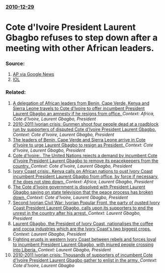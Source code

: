 ### [2010-12-29](/news/2010/12/29/index.md)

# Cote d'Ivoire President Laurent Gbagbo refuses to step down after a meeting with other African leaders. 




### Source:

1. [AP via Google News](http://www.google.com/hostednews/ap/article/ALeqM5iN8Lg5vKTF4-K5Ge_RIFhLuY7LPA?docId=df4251c7720e4387baa612e153545b67)
2. [IOL](http://www.iol.co.za/news/africa/gbagbo-remains-defiant-1.1005940?showComments=true)

### Related:

1. [A delegation of African leaders from Benin, Cape Verde, Kenya and Sierra Leone travels to Cote d'Ivoire to offer incumbent President Laurent Gbagbo an amnesty if he resigns from office. ](/news/2011/01/3/a-delegation-of-african-leaders-from-benin-cape-verde-kenya-and-sierra-leone-travels-to-ca-te-d-ivoire-to-offer-incumbent-president-lauren.md) _Context: Africa, Cote d'Ivoire, Laurent Gbagbo, President_
2. [2010-2011 Ivorian crisis: Gunmen shoot four people dead at a roadblock run by supporters of disputed Cote d'Ivoire President Laurent Gbagbo. ](/news/2011/03/15/2010-2011-ivorian-crisis-gunmen-shoot-four-people-dead-at-a-roadblock-run-by-supporters-of-disputed-ca-te-d-ivoire-president-laurent-gbag.md) _Context: Cote d'Ivoire, Laurent Gbagbo, President_
3. [The leaders of Benin, Cape Verde and Sierra Leone arrive in Cote d'Ivoire to urge Laurent Gbagbo to resign as President. ](/news/2010/12/28/the-leaders-of-benin-cape-verde-and-sierra-leone-arrive-in-ca-te-d-ivoire-to-urge-laurent-gbagbo-to-resign-as-president.md) _Context: Cote d'Ivoire, Laurent Gbagbo, President_
4. [Cote d'Ivoire:. The United Nations rejects a demand by incumbent Cote d'Ivoire President Laurent Gbagbo to remove its peacekeepers from the country. ](/news/2010/12/19/ca-te-d-ivoire-the-united-nations-rejects-a-demand-by-incumbent-ca-te-d-ivoire-president-laurent-gbagbo-to-remove-its-peacekeepers-from-th.md) _Context: Cote d'Ivoire, Laurent Gbagbo, President_
5. [Ivory Coast crisis:. Kenya calls on African nations to oust Ivory Coast incumbent President Laurent Gbagbo from office, by force if necessary, if he does not step down. ](/news/2010/12/18/ivory-coast-crisis-kenya-calls-on-african-nations-to-oust-ivory-coast-incumbent-president-laurent-gbagbo-from-office-by-force-if-necessar.md) _Context: Africa, Laurent Gbagbo, President_
6. [The Cote d'Ivoire government is dissolved with President Laurent Gbagbo saying on state television that the peace process has broken down. ](/news/2010/02/13/the-ca-te-d-ivoire-government-is-dissolved-with-president-laurent-gbagbo-saying-on-state-television-that-the-peace-process-has-broken-down.md) _Context: Cote d'Ivoire, Laurent Gbagbo, President_
7. [Second Ivorian Civil War: Ivorian Popular Front, the party of ousted Ivory Coast President Laurent Gbagbo, calls upon its supporters to end the unrest in the country after his arrest. ](/news/2011/04/16/second-ivorian-civil-war-ivorian-popular-front-the-party-of-ousted-ivory-coast-president-laurent-gbagbo-calls-upon-its-supporters-to-end.md) _Context: Laurent Gbagbo, President_
8. [Laurent Gbagbo, the President of Ivory Coast, nationalises the coffee and cocoa industries which are the Ivory Coast's two biggest crops. ](/news/2011/03/7/laurent-gbagbo-the-president-of-ivory-coast-nationalises-the-coffee-and-cocoa-industries-which-are-the-ivory-coast-s-two-biggest-crops.md) _Context: Laurent Gbagbo, President_
9. [Fighting erupts in western Ivory Coast between rebels and forces loyal to incumbent President Laurent Gbagbo, with injured people crossing into Liberia. ](/news/2011/03/6/fighting-erupts-in-western-ivory-coast-between-rebels-and-forces-loyal-to-incumbent-president-laurent-gbagbo-with-injured-people-crossing-i.md) _Context: Laurent Gbagbo, President_
10. [2010-2011 Ivorian crisis: Thousands of supporters of incumbent Cote d'Ivoire President Laurent Gbagbo gather to enlist in the army. ](/news/2011/03/21/2010-2011-ivorian-crisis-thousands-of-supporters-of-incumbent-ca-te-d-ivoire-president-laurent-gbagbo-gather-to-enlist-in-the-army.md) _Context: Cote d'Ivoire, Laurent Gbagbo_
